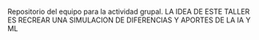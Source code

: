 Repositorio del equipo para la actividad grupal.
LA IDEA DE ESTE TALLER ES RECREAR UNA SIMULACION DE DIFERENCIAS Y APORTES DE LA IA Y ML
